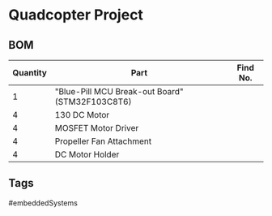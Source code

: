 # Quadcopter Project

## BOM
|Quantity|Part|Find No.|
|----|--------|--------|
|1|"Blue-Pill MCU Break-out Board" (STM32F103C8T6)||
|4|130 DC Motor||
|4|MOSFET Motor Driver||
|4|Propeller Fan Attachment||
|4|DC Motor Holder||

## Tags
#embeddedSystems

